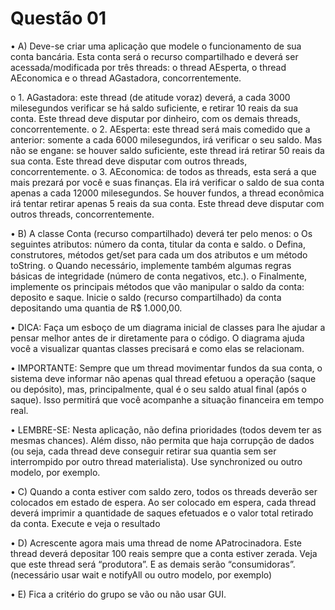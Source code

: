 # Questão 01
• A) Deve-se criar uma aplicação que modele o funcionamento de sua conta bancária. Esta conta será o recurso compartilhado e deverá ser acessada/modificada por três threads: o thread AEsperta, o thread AEconomica e o thread AGastadora, concorrentemente.

o 1. AGastadora: este thread (de atitude voraz) deverá, a cada 3000 milesegundos verificar se
há saldo suficiente, e retirar 10 reais da sua conta. Este thread deve disputar por dinheiro, com
os demais threads, concorrentemente.
o 2. AEsperta: este thread será mais comedido que a anterior: somente a cada 6000
milesegundos, irá verificar o seu saldo. Mas não se engane: se houver saldo suficiente, este
thread irá retirar 50 reais da sua conta. Este thread deve disputar com outros threads, concorrentemente.
o 3. AEconomica: de todos as threads, esta será a que mais prezará por você e suas finanças.
Ela irá verificar o saldo de sua conta apenas a cada 12000 milesegundos. Se houver fundos, a
thread econômica irá tentar retirar apenas 5 reais da sua conta. Este thread deve disputar com
outros threads, concorrentemente.

• B) A classe Conta (recurso compartilhado) deverá ter pelo menos:
o Os seguintes atributos: número da conta, titular da conta e saldo.
o Defina, construtores, métodos get/set para cada um dos atributos e um método toString.
o Quando necessário, implemente também algumas regras básicas de integridade (número de
conta negativos, etc.).
o Finalmente, implemente os principais métodos que vão manipular o saldo da conta: deposito e
saque. Inicie o saldo (recurso compartilhado) da conta depositando uma quantia de R$
1.000,00.

• DICA: Faça um esboço de um diagrama inicial de classes para lhe ajudar a pensar melhor antes
de ir diretamente para o código. O diagrama ajuda você a visualizar quantas classes precisará e
como elas se relacionam.

• IMPORTANTE: Sempre que um thread movimentar fundos da sua conta, o sistema deve informar
não apenas qual thread efetuou a operação (saque ou depósito), mas, principalmente, qual é o seu
saldo atual final (após o saque). Isso permitirá que você acompanhe a situação financeira em
tempo real.

• LEMBRE-SE: Nesta aplicação, não defina prioridades (todos devem ter as mesmas chances).
Além disso, não permita que haja corrupção de dados (ou seja, cada thread deve conseguir retirar
sua quantia sem ser interrompido por outro thread materialista). Use synchronized ou outro
modelo, por exemplo.

• C) Quando a conta estiver com saldo zero, todos os threads deverão ser colocados em estado de
espera. Ao ser colocado em espera, cada thread deverá imprimir a quantidade de saques efetuados e o valor total retirado da conta. Execute e veja o resultado

• D) Acrescente agora mais uma thread de nome APatrocinadora. Este thread deverá depositar 100
reais sempre que a conta estiver zerada. Veja que este thread será “produtora”. E as demais serão
“consumidoras”. (necessário usar wait e notifyAll ou outro modelo, por exemplo)

• E) Fica a critério do grupo se vão ou não usar GUI.
